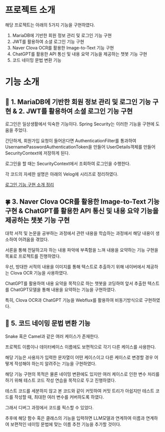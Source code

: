 # 프로젝트 소개

해당 프로젝트는 아래의 5가지 기능을 구현하였다.

1. MariaDB에 기반한 회원 정보 관리 및 로그인 기능 구현
2. JWT를 활용하여 소셜 로그인 기능 구현
3. Naver Clova OCR를 활용한 Image-to-Text 기능 구현
4. ChatGPT를 활용한 API 통신 및 내용 요약 기능을 제공하는 챗봇 기능 구현
5. 코드 네이밍 문법 변환 기능

# 기능 소개

## 🔑 1. MariaDB에 기반한 회원 정보 관리 및 로그인 기능 구현 & 2. JWT를 활용하여 소셜 로그인 기능 구현

로그인은 일상생활에서 익숙한 기능이다. Spring Security는 이러한 기능을 구현에 도움을 주었다.

간단하게, 회원가입 요청이 들어온다면 AuthenticationFilter를 통과하여 UsernamePasswordAuthenticationToken을 만들어 UserDetails객체를 만들어 SecurityContext에 저장하게 된다.

로그인을 할 때는 SecurityContext에서 조회하여 로그인을 수행한다.

각 코드의 자세한 설명은 아래의 Velog에 시리즈로 정리하였다.

[로그인 기능 구현 소개 정리](https://velog.io/@gwj0421/series/OAuth2-Login)

## 🍀 3. Naver Clova OCR를 활용한 Image-to-Text 기능 구현 & ChatGPT를 활용한 API 통신 및 내용 요약 기능을 제공하는 챗봇 기능 구현

대학 서적 및 논문을 공부하는 과정에서 관련 내용을 학습하는 과정에서 해당 내용이 생소하여 어려움을 겪었다.

서론을 통해 전달하고자 하는 내용 파악에 부족함을 느껴 내용을 요약하는 기능 구현을 목표로 프로젝트를 진행하였다.

우선, 방대한 서적의 내용을 이미지를 통해 텍스트로 추출하기 위해 네이버에서 제공하는 Clova OCR 기능을 사용하였다.

ChatGPT를 활용하여 내용 요약을 목적으로 하는 챗봇을 코딩하여 앞서 추출한 텍스트를 ChatGPT모델을 통해 내용을 요약하는 기능을 구현하였다.

특히, Clova OCR과 ChatGPT 기능을 Webflux를 활용하여 비동기방식으로 구현하였다.

## 📲 5. 코드 네이밍 문법 변환 기능

Snake 혹은 Camel과 같은 여러 케이스가 존재한다.

프로젝트 이름이나 데이터베이스 이름에도 보편적으로 각기 다른 케이스를 사용한다.

해당 기능은 사용자가 입력한 문자열이 어떤 케이스이고 다른 케이스로 변경할 경우 어떻게 작성해야 하는지 알려주는 기능을 구현하였다.

해당 기능 구현의 목적은 물론 네이밍 변환에도 있지만 여러 케이스로 인한 변수 처리를 하기 위해 테스트 코드 작성 연습을 목적으로 두고 진행하였다.

테스트 코드를 세분하지 않고 본 코드와 같이 커밋하여 커밋 트리가 아쉽지만 테스트 코드를 작성할 때, 최대한 여러 변수를 커버하도록 하였다.

그래서 디버그 과정에서 코드를 픽스할 수 있었다.

추후에 해당 함수 혹은 클래스의 기능을 입력하면 LLM모델과 연계하여 이름과 연계하여 보편적인 네이밍 문법에 맞는 이름 추천 기능을 추가할 것이다.